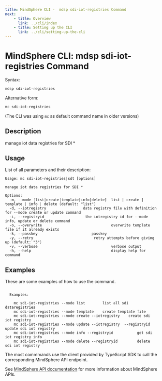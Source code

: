 ```yaml
---
title: MindSphere CLI -  mdsp sdi-iot-registries Command
next:
    - title: Overview
      link: ../cli/index
    - title: Setting up the CLI
      link: ../cli/setting-up-the-cli
---
```



# MindSphere CLI: mdsp sdi-iot-registries Command

Syntax:

```bash
mdsp sdi-iot-registries
```

Alternative form:

```bash
mc sdi-iot-registries
```

(The CLI was using `mc` as default command name in older versions)

## Description

manage iot data registries for SDI *

## Usage

List of all parameters and their description:

```text
Usage: mc sdi-iot-registries|sdt [options]

manage iot data registries for SDI *

Options:
  -m, --mode [list|create|template|info|delete]  list | create | template | info | delete (default: "list")
  -d, --iotregistry                 data registry file with definition for --mode create or update command
  -i, --registryid                   the iotregistry id for --mode info, update or delete command
  -o, --overwrite                                overwrite template file if it already exists
  -k, --passkey                         passkey
  -y, --retry                            retry attempts before giving up (default: "3")
  -v, --verbose                                  verbose output
  -h, --help                                     display help for command

```

## Examples

These are some examples of how to use the command. 

```text

  Examples:

    mc sdi-iot-registries --mode list 		 list all sdi dataregistries
    mc sdi-iot-registries --mode template 	 create template file
    mc sdi-iot-registries --mode create --iotregistry  	 create sdi iot registry
    mc sdi-iot-registries --mode update --iotregistry  --registryid                                                                                               		 update sdi iot registry
    mc sdi-iot-registries --mode info --registryid    		 get sdi iot registry info
    mc sdi-iot-registries --mode delete --registryid  		 delete sdi iot registry

```

The most commmands use the client provided by TypeScript SDK to call the corresponding MindSphere API endpoint.

See [MindSphere API documentation](https://documentation.mindsphere.io/MindSphere/apis/index.html) for more information about MindSphere APIs.